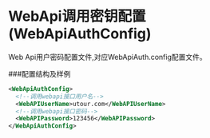 # WebApi调用密钥配置(WebApiAuthConfig)

Web Api用户密码配置文件,对应WebApiAuth.config配置文件。

###配置结构及样例

```xml
<WebApiAuthConfig>
  <!--调用webapi接口用户名-->
  <WebAPIUserName>utour.com</WebAPIUserName>
  <!--调用webapi接口密码-->
  <WebAPIPassword>123456</WebAPIPassword>
</WebApiAuthConfig>
```